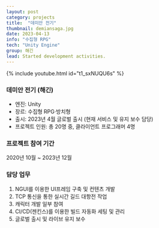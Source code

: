 ```yaml
---
layout: post
category: projects
title:  "데미안 전기"
thumbnail: demiansaga.jpg
date: 2023-04-13
info: "수집형 RPG"
tech: "Unity Engine"
group: 해긴
lead: Started development activities.
---
```


{% include youtube.html id="t1_sxNUQU6s" %}

### 데미안 전기 (해긴)
* 엔진: Unity
* 장르: 수집형 RPG·방치형
* 출시: 2023년 4월 글로벌 출시 (현재 서비스 및 유지 보수 담당)
* 프로젝트 인원: 총 20명 중, 클라이언트 프로그래머 4명

### 프로젝트 참여 기간
2020년 10월 ~ 2023년 12월

### 담당 업무
  1. NGUI를 이용한 UI프레임 구축 및 컨텐츠 개발
  2. TCP 통신을 통한 실시간 길드 대항전 작업
  3. 캐릭터 개발 일부 참여
  4. CI/CD(젠킨스)를 이용한 빌드 자동화 세팅 및 관리
  5. 글로벌 출시 및 라이브 유지 보수